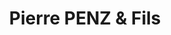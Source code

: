 ---
title: "Pierre PENZ & Fils"
url: /saint-gervais-les-bains/pierre-penz-et-fils/
shop: extérieur
---